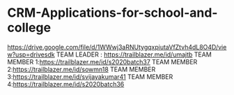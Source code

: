 # CRM-Applications-for-school-and-college
https://drive.google.com/file/d/1WWwj3aRNUtygqxpiutaVfZtvh4dL8O4D/view?usp=drivesdk
TEAM LEADER  : https://trailblazer.me/id/umajtb
TEAM MEMBER 1:https://trailblazer.me/id/s2020batch37
TEAM MEMBER 2:https://trailblazer.me/id/sowmn18
TEAM MEMBER 3:https://trailblazer.me/id/svijayakumar41
TEAM MEMBER 4:https://trailblazer.me/id/s2020batch36
